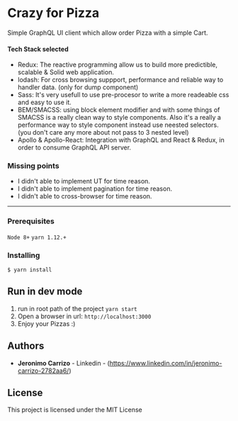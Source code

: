 # Crazy for Pizza

Simple GraphQL UI client which allow order Pizza with a simple Cart.

#### Tech Stack selected

* Redux: The reactive programming allow us to build more predictible, scalable & Solid web application.
* lodash: For cross browsing suppport, performance and reliable way to handler data. (only for dump component)
* Sass: It's very usefull to use pre-procesor to write a more readeable css and easy to use it.
* BEM/SMACSS: using block element modifier and with some things of SMACSS is a really clean way to style components. Also it's a really a performance way to style component instead use neested selectors. (you don't care any more about not pass to 3 nested level)
* Apollo & Apollo-React: Integration with GraphQL and React & Redux, in order to consume GraphQL API server.

### Missing points

* I didn't able to implement UT for time reason.
* I didn't able to implement pagination for time reason.
* I didn't able to cross-browser for time reason.

------------

### Prerequisites

`Node 8+`
`yarn 1.12.+`

### Installing

```
$ yarn install
```

## Run in dev mode

1. run in root path of the project `yarn start`
2. Open a browser in url: `http://localhost:3000`
3. Enjoy your Pizzas :)

## Authors

* **Jeronimo Carrizo** - Linkedin - (https://www.linkedin.com/in/jeronimo-carrizo-2782aa6/)

## License

This project is licensed under the MIT License

